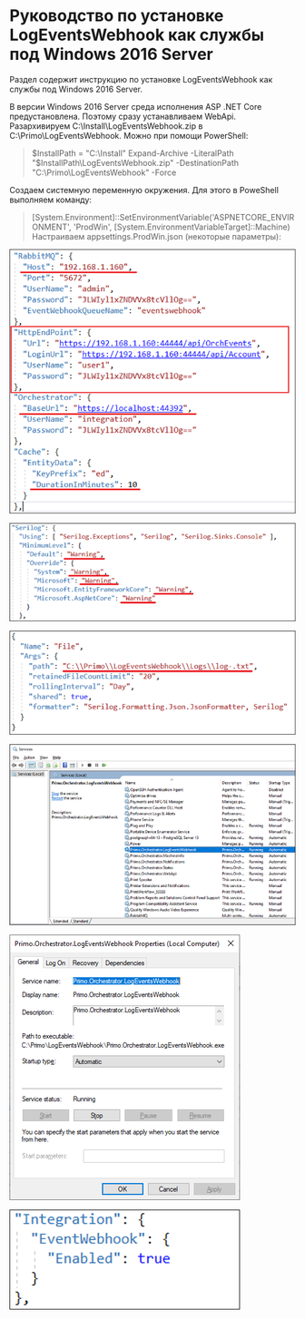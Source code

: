 # Руководство по установке LogEventsWebhook как службы под Windows 2016 Server
Раздел содержит инструкцию по установке LogEventsWebhook как службы под Windows 2016 Server.

В версии Windows 2016 Server среда исполнения ASP .NET Core предустановлена. Поэтому сразу устанавливаем WebApi. 
Разархивируем C:\Install\LogEventsWebhook.zip в C:\Primo\LogEventsWebhook. Можно при помощи PowerShell:

> $InstallPath = "C:\Install"
> Expand-Archive -LiteralPath "$InstallPath\LogEventsWebhook.zip" -DestinationPath "C:\Primo\LogEventsWebhook" -Force

Создаем системную переменную окружения. Для этого в PoweShell выполняем команду:
> [System.Environment]::SetEnvironmentVariable('ASPNETCORE_ENVIRONMENT', 'ProdWin', [System.EnvironmentVariableTarget]::Machine)
Настраиваем appsettings.ProdWin.json (некоторые параметры):

![](<../../../.gitbook/assets/install-webhooks-1.png>)

![](<../../../.gitbook/assets/install-webhooks-2.png>)

![](<../../../.gitbook/assets/install-webhooks-3.png>)

![](<../../../.gitbook/assets/install-webhooks-4.png>)

![](<../../../.gitbook/assets/install-webhooks-5.png>)

![](<../../../.gitbook/assets/install-webhooks-6.png>)
